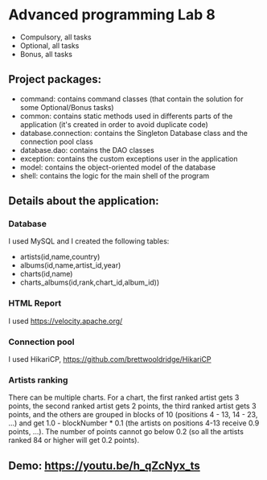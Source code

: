 
# Advanced programming Lab 8

- Compulsory, all tasks
- Optional, all tasks
- Bonus, all tasks

## Project packages:

- command: contains command classes (that contain the solution for some Optional/Bonus tasks)
- common: contains static methods used in differents parts of the application (it's created in order to avoid duplicate code)
- database.connection: contains the Singleton Database class and the connection pool class
- database.dao: contains the DAO classes
- exception: contains the custom exceptions user in the application
- model: contains the object-oriented model of the database 
- shell: contains the logic for the main shell of the program

## Details about the application:

### Database

I used MySQL and I created the following tables:

- artists(id,name,country)
- albums(id,name,artist_id,year)
- charts(id,name)
- charts_albums(id,rank,chart_id,album_id))

### HTML Report

I used https://velocity.apache.org/

### Connection pool

I used HikariCP, https://github.com/brettwooldridge/HikariCP

### Artists ranking

There can be multiple charts. For a chart, the first ranked artist gets 3 points, the second ranked artist gets 2 points, the third ranked artist gets 3 points, and the others are grouped in blocks of 10 (positions 4 - 13, 14 - 23, ...) and get 1.0 - blockNumber * 0.1 (the artists on positions 4-13 receive 0.9 points, ...). The number of points cannot go below 0.2 (so all the artists ranked 84 or higher will get 0.2 points).
                                  
## Demo: https://youtu.be/h_qZcNyx_ts
